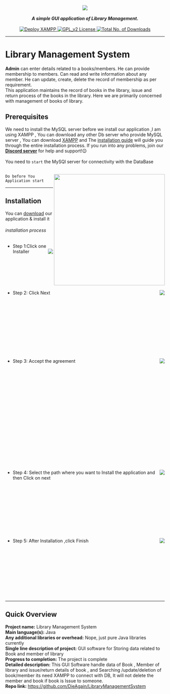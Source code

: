 <div align="center">
 <img src="https://cdn.discordapp.com/attachments/568798858185015336/568799074048802835/1.jpg" align="center">
  <br>
  <br>
   <strong><i>A simple GUI application of Library Management.</i></strong>
   <br><br>
   <a href="https://www.apachefriends.org/download.html">
   <img src="https://img.shields.io/badge/DEPLOY-XAMPP-ff69b4.svg" alt="Deploy XAMPP">
  <a href="https://github.com/DieAgain/LibraryManagementSystem/blob/master/LICENSE">
  <img src="https://img.shields.io/badge/LICENSE-GPL--2.0-red.svg" alt="GPL_v2 License">
  </a>
  <a href="https://github.com/DieAgain/LibraryManagementSystem">
<img src="https://img.shields.io/github/downloads/DieAgain/LibraryManagementSystem/total.svg" alt="Total No. of Downloads">

  <!--
    [![Github All Releases](https://img.shields.io/github/downloads/DieAgain/LibraryManagementSystem/total.svg)]()
  -->
  </a>
  <strong><i></i></strong>
  <br>

  </div>

---

# Library Management System

<p><b>Admin</b> can enter details related to a books/members. He can provide membership to members. Can read and write information about any member. He can update, create, delete the record of membership as per requirement.<br>
 This application maintains the record of books in the library, issue and return process of the books in the library. Here we are primarily concerned with management of books of library.
</p>

## Prerequisites


We need to install the MySQL server before we install our application
,I am using XAMPP , You can download any other Db server who provide MySQL server , You can download [XAMPP](https://www.apachefriends.org/download.html) and The [installation guide](https://www.apachefriends.org/faq_windows.html) will guide you through the entire installation process. If you run into any problems, join our [**Discord server**](https://discord.gg/XH5zrtT) for help and support!:wink:
<br><br>You need to `start` the MySQl server for connectivity with the DataBase <br><br>

<img src="https://cdn.discordapp.com/attachments/568798858185015336/569037517639122954/3.png" align="right" height="350">

`Do before You Application start`

----

## Installation

You can [download](https://www.mediafire.com/file/q3poqw336a2sndq/LMS_Win64bit.rar/file) our application & install it
###### installation process

- Step 1:Click one Installer <img src="https://cdn.discordapp.com/attachments/568798858185015336/569161398983196721/13.png" align="right">

<br><br><br><br><br>

- Step 2: Click Next  <img src="https://cdn.discordapp.com/attachments/568798858185015336/569166782464655365/14.png" align="right">

<br><br><br><br><br><br><br><br><br><br>

- Step 3: Accept the agreement <img src="https://cdn.discordapp.com/attachments/568798858185015336/569175831792975875/17.png" align="right">

<br><br><br><br><br><br><br><br><br><br><br><br><br><br><br><br><br><br>

- Step 4: Select the path where you want to <img src="https://cdn.discordapp.com/attachments/568798858185015336/569169887553912832/15.png" align="right"> Install the application and then Click on next

<br><br><br><br><br><br><br><br><br>

- Step 5: After Installation ,click Finish <img src="https://cdn.discordapp.com/attachments/568798858185015336/569171891328253953/16.png" align="right">

<br><br><br><br><br><br><br><br><br>

---

## Quick Overview

<strong>Project name:</strong> Library Management System<br>
<strong>Main language(s):</strong> Java <br>
<strong>Any additional libraries or overhead:</strong> Nope, just pure Java libraries currently<br>
<strong>Single line description of project:</strong> GUI software for Storing data related to Book and member of library <br>
<strong>Progress to completion:</strong> The project is complete<br>
<strong>Detailed description:</strong> This GUI Software handle data of Book , Member of library and issue/return details of book , and Searching /update/deletion of book/member its need XAMPP to connect with DB, It will not delete the member and book if book is Issue to someone.<br>
<strong>Repo link:</strong>  https://github.com/DieAgain/LibraryManagementSystem
